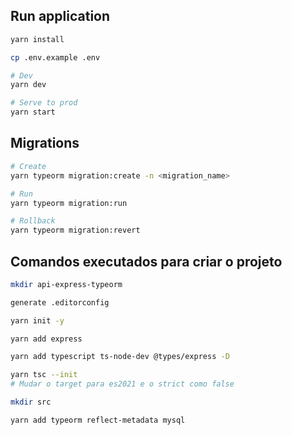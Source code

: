 ## Run application

```bash
yarn install

cp .env.example .env

# Dev
yarn dev

# Serve to prod
yarn start
```

## Migrations

```bash
# Create
yarn typeorm migration:create -n <migration_name>

# Run
yarn typeorm migration:run

# Rollback
yarn typeorm migration:revert
```

## Comandos executados para criar o projeto

```bash
mkdir api-express-typeorm

generate .editorconfig

yarn init -y

yarn add express

yarn add typescript ts-node-dev @types/express -D

yarn tsc --init
# Mudar o target para es2021 e o strict como false

mkdir src

yarn add typeorm reflect-metadata mysql
```
